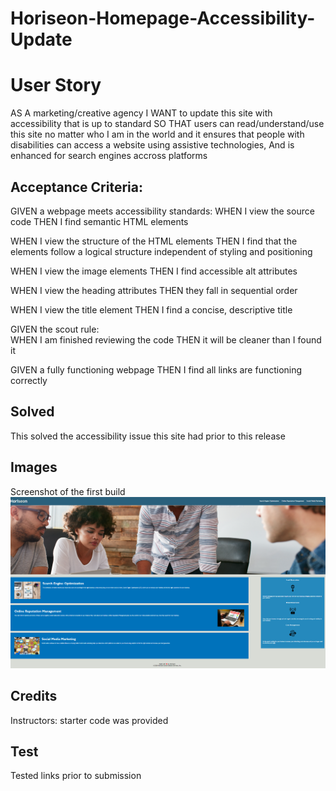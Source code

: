 # Horiseon-Homepage-Accessibility-Update

# User Story
AS A marketing/creative agency
I WANT to update this site with accessibility that is up to standard
SO THAT users can read/understand/use this site no matter who I am in the world and it ensures that people with disabilities can access a website using assistive technologies,
And is enhanced for search engines accross platforms

## Acceptance Criteria: 
GIVEN a webpage meets accessibility standards:
WHEN I view the source code
THEN I find semantic HTML elements

WHEN I view the structure of the HTML elements
THEN I find that the elements follow a logical structure independent of styling and positioning

WHEN I view the image elements
THEN I find accessible alt attributes

WHEN I view the heading attributes
THEN they fall in sequential order

WHEN I view the title element
THEN I find a concise, descriptive title

GIVEN the scout rule:  
WHEN I am finished reviewing the code
THEN it will be cleaner than I found it

GIVEN a fully functioning webpage 
THEN I find all links are functioning correctly

## Solved
This solved the accessibility issue this site had prior to this release

## Images
Screenshot of the first build
![Horiseon Home Page Screenshot](./assets/images/Horiseon_Home_Page_Screenshot_Launch.png)

## Credits
Instructors: starter code was provided

## Test
Tested links prior to submission
